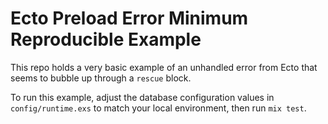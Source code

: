 # Ecto Preload Error Minimum Reproducible Example

This repo holds a very basic example of an unhandled error from Ecto that seems
to bubble up through a `rescue` block.

To run this example, adjust the database configuration values in
`config/runtime.exs` to match your local environment, then run `mix test`.
